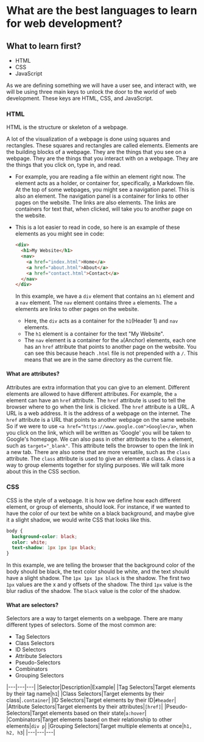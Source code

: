 # What are the best languages to learn for web development?

## What to learn first?

- HTML
- CSS
- JavaScript

As we are defining something we will have a user see, and interact with, we will be using three main
keys to unlock the door to the world of web development. These keys are HTML, CSS, and JavaScript.

### HTML

HTML is the structure or skeleton of a webpage.

A lot of the visualization of a webpage is done using squares and rectangles. These squares and
rectangles are called elements. Elements are the building blocks of a webpage. They are the things
that you see on a webpage. They are the things that you interact with on a webpage. They are the
things that you click on, type in, and read.

- For example, you are reading a file within an element right now. The element acts as a holder, or
  container for, specifically, a Markdown file. At the top of some webpages, you might see a
  navigation panel. This is also an element. The navigation panel is a container for links to other
  pages on the website. The links are also elements. The links are containers for text that, when
  clicked, will take you to another page on the website.
- This is a lot easier to read in code, so here is an example of these elements as you might see in
  code:

  ```html
  <div>
    <h1>My Website</h1>
    <nav>
      <a href="index.html">Home</a>
      <a href="about.html">About</a>
      <a href="contact.html">Contact</a>
    </nav>
  </div>
  ```

  In this example, we have a `div` element that contains an `h1` element and a `nav` element. The
  `nav` element contains three `a` elements. The `a` elements are links to other pages on the
  website.

  - Here, the `div` acts as a container for the `h1`(Header 1) and `nav` elements.
  - The `h1` element is a container for the text "My Website".
  - The `nav` element is a container for the `a`(Anchor) elements, each one has an `href` attribute
    that points to another page on the website. You can see this because heach `.html` file is not
    prepended with a `/`. This means that we are in the same directory as the current file.

#### What are attributes?

Attributes are extra information that you can give to an element. Different elements are allowed to have different attributes. For example, the `a` element can have an `href` attribute. The `href` attribute is used to tell the browser where to go when the link is clicked. The `href` attribute is a URL. A URL is a web address. It is the address of a webpage on the internet. The `href` attribute is a URL that points to another webpage on the same website. So if we were to use `<a href="https://www.google.com">Google</a>`, when you click on the link, which will be written as 'Google' you will be taken to Google's homepage. We can also pass in other attributes to the `a` element, such as `target="_blank"`. This attribute tells the browser to open the link in a new tab. There are also some that are more versatile, such as the `class` attribute. The `class` attribute is used to give an element a class. A class is a way to group elements together for styling purposes. We will talk more about this in the CSS section.

### CSS

CSS is the style of a webpage. It is how we define how each different element, or group of elements, should look. For instance, if we wanted to have the color of our text be white on a black background, and maybe give it a slight shadow, we would write CSS that looks like this.

```css
body {
  background-color: black;
  color: white;
  text-shadow: 1px 1px 1px black;
}
```

In this example, we are telling the browser that the background color of the body should be black, the text color should be white, and the text should have a slight shadow. The `1px 1px 1px black` is the shadow. The first two `1px` values are the x and y offsets of the shadow. The third `1px` value is the blur radius of the shadow. The `black` value is the color of the shadow.

#### What are selectors?

Selectors are a way to target elements on a webpage. There are many different types of selectors. Some of the most common are:

- Tag Selectors
- Class Selectors
- ID Selectors
- Attribute Selectors
- Pseudo-Selectors
- Combinators
- Grouping Selectors

|---|---|---|
|Selector|Description|Example|
|Tag Selectors|Target elements by their tag name|`h1`|
|Class Selectors|Target elements by their class|`.container`|
|ID Selectors|Target elements by their ID|`#header`|
|Attribute Selectors|Target elements by their attributes|`[href]`|
|Pseudo-Selectors|Target elements based on their state|`a:hover`|
|Combinators|Target elements based on their relationship to other elements|`div p`|
|Grouping Selectors|Target multiple elements at once|`h1, h2, h3`|
|---|---|---|
